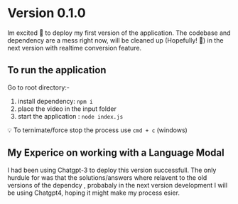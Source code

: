# Version 0.1.0

Im excited 🎉 to deploy my first version of the application. The codebase and dependency are a mess right now, will be cleaned up (Hopefully! 🤞) in the next version with realtime conversion feature.

## To run the application
Go to root directory:-
1. install dependency:
`
npm i 
`
1. place the video in the input folder
1. start the application : `node index.js`

  💡 To ternimate/force stop the process use `cmd + c` (windows)

## My Experice on working with a Language Modal

I had been using Chatgpt-3 to deploy this version successfull. The only hurdule for was that the solutions/answers where relavent to the old versions of the dependcy , probabaly in the next version development I will be using Chatgpt4, hoping it might make my process esier.
